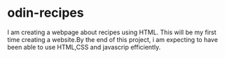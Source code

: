 # odin-recipes
I am creating a webpage about recipes using HTML. This will be my first time creating a website.By the end of this project, i am expecting to have been able to use HTML,CSS and javascrip efficiently.
